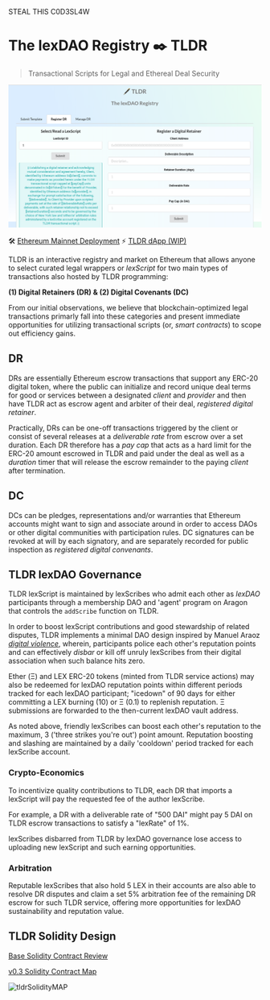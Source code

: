 STEAL THIS C0D3SL4W 

# The lexDAO Registry ✒️ TLDR
> Transactional Scripts for Legal and Ethereal Deal Security

![lexDAO Club](.github/images/lexDAOClubLandingPage.png)

🛠️ [Ethereum Mainnet Deployment](https://etherscan.io/address/0x8CEDe32BbbCe5854992e151Fe215f2887E522553) ⚡
[TLDR dApp (WIP)](https://lexdao.club/)

TLDR is an interactive registry and market on Ethereum that allows anyone to select curated legal wrappers or *lexScript* for two main types of transactions also hosted by TLDR programming:

**(1) Digital Retainers (DR) & (2) Digital Covenants (DC)**

From our initial observations, we believe that blockchain-optimized legal transactions primarly fall into these categories and present immediate opportunities for utilizing transactional scripts (or, *smart contracts*) to scope out efficiency gains.

## DR

DRs are essentially Ethereum escrow transactions that support any ERC-20 digital token, where the public can initialize and record unique deal terms for good or services between a designated *client* and *provider* and then have TLDR act as escrow agent and arbiter of their deal, *registered digital retainer*.

Practically, DRs can be one-off transactions triggered by the client or consist of several releases at a *deliverable rate* from escrow over a set duration. Each DR therefore has a *pay cap* that acts as a hard limit for the ERC-20 amount escrowed in TLDR and paid under the deal as well as a *duration* timer that will release the escrow remainder to the paying *client* after termination.

## DC

DCs can be pledges, representations and/or warranties that Ethereum accounts might want to sign and associate around in order to access DAOs or other digital communities with participation rules. DC signatures can be revoked at will by each signatory, and are separately recorded for public inspection as *registered digital convenants*.

## TLDR lexDAO Governance

TLDR lexScript is maintained by lexScribes who admit each other as *lexDAO* participants through a membership DAO and 'agent' program on Aragon that controls the `addScribe` function on TLDR.

In order to boost lexScript contributions and good stewardship of related disputes, TLDR implements a minimal DAO design inspired by Manuel Araoz *[digital violence](https://maraoz.com/2019/02/11/digital-life/)*, wherein, participants police each other's reputation points and can effectively *disbar* or kill off unruly lexScribes from their digital association when such balance hits zero. 

Ether (Ξ) and LEX ERC-20 tokens (minted from TLDR service actions) may also be redeemed for lexDAO reputation points within different periods tracked for each lexDAO participant; "icedown" of 90 days for either committing a LEX burning (10) or Ξ (0.1) to replenish reputation. Ξ submissions are forwarded to the then-current lexDAO vault address.

As noted above, friendly lexScribes can boost each other's reputation to the maximum, 3 ('three strikes you're out') point amount. Reputation boosting and slashing are maintained by a daily 'cooldown' period tracked for each lexScribe account.

### Crypto-Economics 

To incentivize quality contributions to TLDR, each DR that imports a lexScript will pay the requested fee of the author lexScribe. 

For example, a DR with a deliverable rate of "500 DAI" might pay 5 DAI on TLDR escrow transactions to satisfy a "lexRate" of 1%.

lexScribes disbarred from TLDR by lexDAO governance lose access to uploading new lexScript and such earning opportunities. 

### Arbitration

Reputable lexScribes that also hold 5 LEX in their accounts are also able to resolve DR disputes and claim a set 5% arbitration fee of the remaining DR escrow for such TLDR service, offering more opportunities for lexDAO sustainability and reputation value. 

## TLDR Solidity Design

[Base Solidity Contract Review](https://hackmd.io/@9imjf7czSc-9k0W4HcSANw/B1djOpjFS)

[v0.3 Solidity Contract Map](https://etherscan.io/viewsvg?t=1&a=0x8CEDe32BbbCe5854992e151Fe215f2887E522553)

![tldrSolidityMAP](https://storage.googleapis.com/sol2uml-storage/mainnet-0x8cede32bbbce5854992e151fe215f2887e522553.svg)
